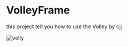 VolleyFrame
===========

this project tell you how to use the Volley  by cjj


![volly](http://www.apkbus.com/data/attachment/forum/201409/10/101706elrmvlk2x083x70x.gif)  
